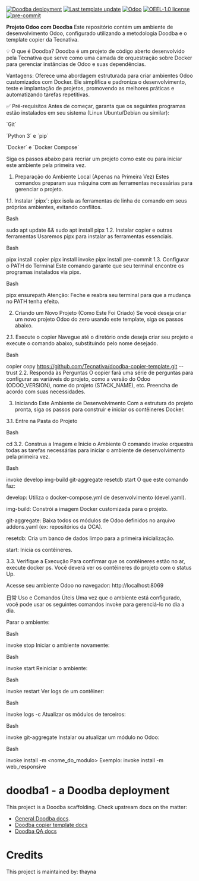 [![Doodba deployment](https://img.shields.io/badge/deployment-doodba-informational)](https://github.com/Tecnativa/doodba)
[![Last template update](https://img.shields.io/badge/last%20template%20update-v8.4.2-informational)](https://github.com/Tecnativa/doodba-copier-template/tree/v8.4.2)
[![Odoo](https://img.shields.io/badge/odoo-v14.0-a3478a)](https://github.com/odoo/odoo/tree/14.0)
[![OEEL-1.0 license](https://img.shields.io/badge/license-OEEL--1.0-critical})](LICENSE)
[![pre-commit](https://img.shields.io/badge/pre--commit-enabled-brightgreen?logo=pre-commit&logoColor=white)](https://pre-commit.com/)

**Projeto Odoo com Doodba**
Este repositório contém um ambiente de desenvolvimento Odoo, configurado utilizando a metodologia Doodba e o template copier da Tecnativa.

💡 O que é Doodba?
Doodba é um projeto de código aberto desenvolvido pela Tecnativa que serve como uma camada de orquestração sobre Docker para gerenciar instâncias de Odoo e suas dependências.

Vantagens: Oferece uma abordagem estruturada para criar ambientes Odoo customizados com Docker. Ele simplifica e padroniza o desenvolvimento, teste e implantação de projetos, promovendo as melhores práticas e automatizando tarefas repetitivas.

✅ Pré-requisitos
Antes de começar, garanta que os seguintes programas estão instalados em seu sistema (Linux Ubuntu/Debian ou similar):

´Git´

´Python 3´ e ´pip´

´Docker´ e ´Docker Compose´

Siga os passos abaixo para recriar um projeto como este ou para iniciar este ambiente pela primeira vez.

1. Preparação do Ambiente Local (Apenas na Primeira Vez)
Estes comandos preparam sua máquina com as ferramentas necessárias para gerenciar o projeto.

1.1. Instalar ´pipx´: pipx isola as ferramentas de linha de comando em seus próprios ambientes, evitando conflitos.

Bash

sudo apt update && sudo apt install pipx
1.2. Instalar copier e outras ferramentas Usaremos pipx para instalar as ferramentas essenciais.

Bash

pipx install copier
pipx install invoke
pipx install pre-commit
1.3. Configurar o PATH do Terminal Este comando garante que seu terminal encontre os programas instalados via pipx.

Bash

pipx ensurepath
Atenção: Feche e reabra seu terminal para que a mudança no PATH tenha efeito.

2. Criando um Novo Projeto (Como Este Foi Criado)
Se você deseja criar um novo projeto Odoo do zero usando este template, siga os passos abaixo.

2.1. Execute o copier Navegue até o diretório onde deseja criar seu projeto e execute o comando abaixo, substituindo <nome-do-projeto> pelo nome desejado.

Bash

copier copy https://github.com/Tecnativa/doodba-copier-template.git <nome-do-projeto> --trust
2.2. Responda às Perguntas O copier fará uma série de perguntas para configurar as variáveis do projeto, como a versão do Odoo (ODOO_VERSION), nome do projeto (STACK_NAME), etc. Preencha de acordo com suas necessidades.

3. Iniciando Este Ambiente de Desenvolvimento
Com a estrutura do projeto pronta, siga os passos para construir e iniciar os contêineres Docker.

3.1. Entre na Pasta do Projeto

Bash

cd <nome-da-pasta-do-projeto>
3.2. Construa a Imagem e Inicie o Ambiente O comando invoke orquestra todas as tarefas necessárias para iniciar o ambiente de desenvolvimento pela primeira vez.

Bash

invoke develop img-build git-aggregate resetdb start
O que este comando faz:

develop: Utiliza o docker-compose.yml de desenvolvimento (devel.yaml).

img-build: Constrói a imagem Docker customizada para o projeto.

git-aggregate: Baixa todos os módulos de Odoo definidos no arquivo addons.yaml (ex: repositórios da OCA).

resetdb: Cria um banco de dados limpo para a primeira inicialização.

start: Inicia os contêineres.

3.3. Verifique a Execução Para confirmar que os contêineres estão no ar, execute docker ps. Você deverá ver os contêineres do projeto com o status Up.

Acesse seu ambiente Odoo no navegador: http://localhost:8069

日常 Uso e Comandos Úteis
Uma vez que o ambiente está configurado, você pode usar os seguintes comandos invoke para gerenciá-lo no dia a dia.

Parar o ambiente:

Bash

invoke stop
Iniciar o ambiente novamente:

Bash

invoke start
Reiniciar o ambiente:

Bash

invoke restart
Ver logs de um contêiner:

Bash

invoke logs -c <nome-do-container>
Atualizar os módulos de terceiros:

Bash

invoke git-aggregate
Instalar ou atualizar um módulo no Odoo:

Bash

invoke install -m <nome_do_modulo>
Exemplo: invoke install -m web_responsive


# doodba1 - a Doodba deployment

This project is a Doodba scaffolding. Check upstream docs on the matter:

- [General Doodba docs](https://github.com/Tecnativa/doodba).
- [Doodba copier template docs](https://github.com/Tecnativa/doodba-copier-template)
- [Doodba QA docs](https://github.com/Tecnativa/doodba-qa)

# Credits

This project is maintained by: thayna
